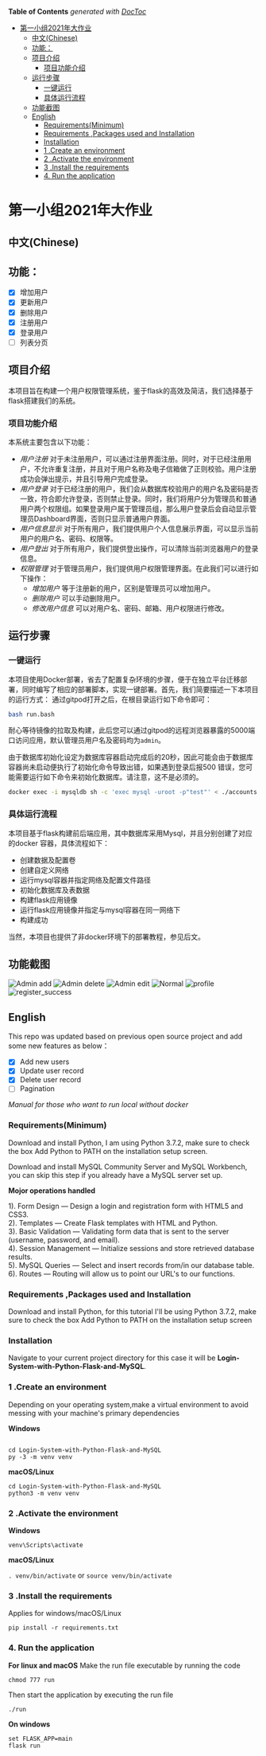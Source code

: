 <!-- START doctoc generated TOC please keep comment here to allow auto update -->
<!-- DON'T EDIT THIS SECTION, INSTEAD RE-RUN doctoc TO UPDATE -->
**Table of Contents**  *generated with [DocToc](https://github.com/thlorenz/doctoc)*

- [第一小组2021年大作业](#%E7%AC%AC%E4%B8%80%E5%B0%8F%E7%BB%842021%E5%B9%B4%E5%A4%A7%E4%BD%9C%E4%B8%9A)
  - [中文(Chinese)](#%E4%B8%AD%E6%96%87chinese)
  - [功能：](#%E5%8A%9F%E8%83%BD)
  - [项目介绍](#%E9%A1%B9%E7%9B%AE%E4%BB%8B%E7%BB%8D)
    - [项目功能介绍](#%E9%A1%B9%E7%9B%AE%E5%8A%9F%E8%83%BD%E4%BB%8B%E7%BB%8D)
  - [运行步骤](#%E8%BF%90%E8%A1%8C%E6%AD%A5%E9%AA%A4)
    - [一键运行](#%E4%B8%80%E9%94%AE%E8%BF%90%E8%A1%8C)
    - [具体运行流程](#%E5%85%B7%E4%BD%93%E8%BF%90%E8%A1%8C%E6%B5%81%E7%A8%8B)
  - [功能截图](#%E5%8A%9F%E8%83%BD%E6%88%AA%E5%9B%BE)
  - [English](#english)
    - [Requirements(Minimum)](#requirementsminimum)
    - [Requirements ,Packages used and Installation](#requirements-packages-used-and-installation)
    - [Installation](#installation)
    - [1 .Create an environment](#1-create-an-environment)
    - [2 .Activate the environment](#2-activate-the-environment)
    - [3 .Install the requirements](#3-install-the-requirements)
    - [4. Run the application](#4-run-the-application)

<!-- END doctoc generated TOC please keep comment here to allow auto update -->

# 第一小组2021年大作业

## 中文(Chinese)
## 功能：
- [x] 增加用户
- [x] 更新用户
- [x] 删除用户
- [x] 注册用户
- [x] 登录用户
- [ ] 列表分页

## 项目介绍
本项目旨在构建一个用户权限管理系统，鉴于flask的高效及简洁，我们选择基于flask搭建我们的系统。
### 项目功能介绍
本系统主要包含以下功能：
- *用户注册* 对于未注册用户，可以通过注册界面注册。同时，对于已经注册用户，不允许重复注册，并且对于用户名称及电子信箱做了正则校验。用户注册成功会弹出提示，并且引导用户完成登录。
- *用户登录* 对于已经注册的用户，我们会从数据库校验用户的用户名及密码是否一致，符合即允许登录，否则禁止登录。同时，我们将用户分为管理员和普通用户两个权限组。如果登录用户属于管理员组，那么用户登录后会自动显示管理员Dashboard界面，否则只显示普通用户界面。
- *用户信息显示* 对于所有用户，我们提供用户个人信息展示界面，可以显示当前用户的用户名、密码、权限等。
- *用户登出* 对于所有用户，我们提供登出操作，可以清除当前浏览器用户的登录信息。
- *权限管理* 对于管理员用户，我们提供用户权限管理界面。在此我们可以进行如下操作：
    - *增加用户* 等于注册新的用户，区别是管理员可以增加用户。
    - *删除用户* 可以手动删除用户。
    - *修改用户信息* 可以对用户名、密码、邮箱、用户权限进行修改。
## 运行步骤
### 一键运行
本项目使用Docker部署，省去了配置复杂环境的步骤，便于在独立平台迁移部署，同时编写了相应的部署脚本，实现一键部署。首先，我们简要描述一下本项目的运行方式：
通过gitpod打开之后，在根目录运行如下命令即可：

```bash
bash run.bash
```
耐心等待镜像的拉取及构建，此后您可以通过gitpod的远程浏览器暴露的5000端口访问应用，默认管理员用户名及密码均为`admin`。


由于数据库初始化设定为数据库容器启动完成后的20秒，因此可能会由于数据库容器尚未启动便执行了初始化命令导致出错，如果遇到登录后报500 错误，您可能需要运行如下命令来初始化数据库。请注意，这不是必须的。
```bash 
docker exec -i mysqldb sh -c 'exec mysql -uroot -p"test"' < ./accounts.sql
```

### 具体运行流程
本项目基于flask构建前后端应用，其中数据库采用Mysql，并且分别创建了对应的docker 容器，具体流程如下：
- 创建数据及配置卷
- 创建自定义网络
- 运行mysql容器并指定网络及配置文件路径
- 初始化数据库及表数据
- 构建flask应用镜像
- 运行flask应用镜像并指定与mysql容器在同一网络下
- 构建成功

当然，本项目也提供了非docker环境下的部署教程，参见后文。
## 功能截图

![Admin add](dash_board_app/static/admin_add.png)
![Admin delete](dash_board_app/static/admin_del.png)
![Admin edit](dash_board_app/static/admin_edit.png)
![Normal](dash_board_app/static/normal.png)
![profile](dash_board_app/static/profile.png)
![register_success](dash_board_app/static/register_success.png)

## English
This repo was updated based on previous open source project and add some new features as below：
- [x] Add new users
- [x] Update user record
- [x] Delete user record
- [ ] Pagination

*Manual for those who want to run local without docker*

### Requirements(Minimum)

Download and install Python, I am using Python 3.7.2, make sure to check the box Add Python to PATH on the installation setup screen. </p>
Download and install MySQL Community Server and MySQL Workbench, you can skip this step if you already have a MySQL server set up. </p>


**Mojor operations handled**

1). Form Design — Design a login and registration form with HTML5 and CSS3.<br>
2). Templates — Create Flask templates with HTML and Python.<br>
3). Basic Validation — Validating form data that is sent to the server (username, password, and email).<br>
4). Session Management — Initialize sessions and store retrieved database results.<br>
5). MySQL Queries — Select and insert records from/in our database table.<br>
6). Routes — Routing will allow us to point our URL's to our functions.<br>

### Requirements ,Packages used and Installation
Download and install Python, for this tutorial I'll be using Python 3.7.2, make sure to check the box Add Python to PATH on the installation setup screen
 
### Installation
          
Navigate to your current project directory for this case it will be **Login-System-with-Python-Flask-and-MySQL**. <br>
          
### 1 .Create an environment
          
Depending on your operating system,make a virtual environment to avoid messing with your machine's primary dependencies
          
**Windows**
          
```

cd Login-System-with-Python-Flask-and-MySQL
py -3 -m venv venv

```
          
**macOS/Linux**
          
```
cd Login-System-with-Python-Flask-and-MySQL
python3 -m venv venv

```

### 2 .Activate the environment
          
**Windows** 

```venv\Scripts\activate```
          
**macOS/Linux**

```. venv/bin/activate```
or
```source venv/bin/activate```

### 3 .Install the requirements

Applies for windows/macOS/Linux

```pip install -r requirements.txt```
  
### 4. Run the application 

**For linux and macOS**
Make the run file executable by running the code

```chmod 777 run```

Then start the application by executing the run file

```./run```

**On windows**
```
set FLASK_APP=main
flask run

```
          

